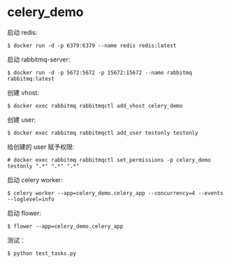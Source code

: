 # celery_demo

启动 redis:

    $ docker run -d -p 6379:6379 --name redis redis:latest

启动 rabbitmq-server:

    $ docker run -d -p 5672:5672 -p 15672:15672 --name rabbitmq rabbitmq:latest

创建 vhost:

    $ docker exec rabbitmq rabbitmqctl add_vhost celery_demo

创建 user:

    $ docker exec rabbitmq rabbitmqctl add_user testonly testonly

给创建的 user 赋予权限:

    # docker exec rabbitmq rabbitmqctl set_permissions -p celery_demo testonly ".*" ".*" ".*"

启动 celery worker:

    $ celery worker --app=celery_demo.celery_app --concurrency=4 --events --loglevel=info

启动 flower:

    $ flower --app=celery_demo.celery_app

测试：

    $ python test_tasks.py
